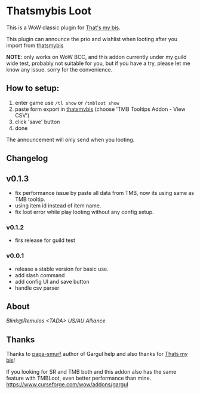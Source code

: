 # Thatsmybis Loot

This is a WoW classic plugin for [That's my bis](https://thatsmybis.com/).

This plugin can announce the prio and wishlist when looting after you import from [thatsmybis](https://thatsmybis.com/)

**NOTE**: only works on WoW BCC, and this addon currently under my guild wide test, probably not suitable for you, but if you have a try, please let me know any issue. sorry for the convenience.

## How to setup:

1. enter game use `/tl show` or `/tmbloot show`
2. paste form export in [thatsmybis](https://thatsmybis.com/) (choose 'TMB Tooltips Addon - View CSV')
3. click 'save' button
4. done

The announcement will only send when you looting.

## Changelog

## v0.1.3

- fix performance issue by paste all data from TMB, now its using same as TMB tooltip.
- using item id instead of item name.
- fix loot error while play looting without any config setup.

### v0.1.2

- firs release for guild test

### v0.0.1

- release a stable version for basic use.
- add slash command
- add config UI and save button
- handle csv parser

## About

_Blink@Remulos &lt;TADA&gt; US/AU Alliance_

## Thanks

Thanks to [papa-smurf](https://github.com/papa-smurf) author of Gargul help and also thanks for [Thats my bis](https://github.com/thatsmybis/thatsmybis)!

If you looking for SR and TMB both and this addon also has the same feature with TMBLoot, even better performance than mine.
https://www.curseforge.com/wow/addons/gargul
